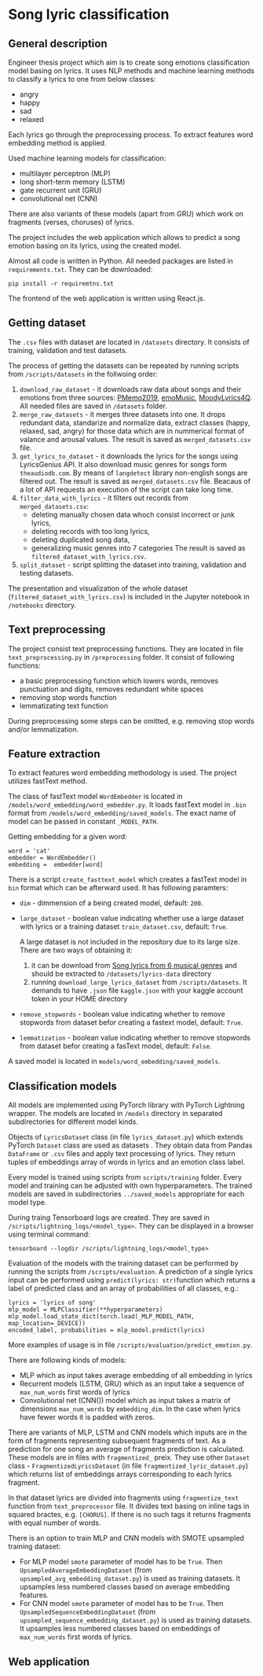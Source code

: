 # Song lyric classification

## General description

Engineer thesis project which aim is to create song emotions classification model basing on lyrics. It uses NLP methods and machine learning methods to classify a lyrics to one from below classes:
- angry
- happy
- sad
- relaxed

Each lyrics go through the preprocessing process. To extract features word embedding method is applied.

Used machine learning models for classification:
 - multilayer perceptron (MLP)
 - long short-term memory (LSTM)
 - gate recurrent unit (GRU)
 - convolutional net (CNN)

There are also variants of these models (apart from GRU) which work on fragments (verses, choruses)
of lyrics. 

The project includes the web application which allows to predict a song emotion basing on its lyrics, using the created model.

Almost all code is written in Python. All needed packages are listed in `requirements.txt`. They can be downloaded:
```
pip install -r requiremtns.txt
```
The frontend of the web application is written using React.js.

## Getting dataset

The `.csv` files with dataset are located in `/datasets` directory. It consists of training, validation and test datasets. 

The process of getting the datasets can be repeated by running scripts from `/scripts/datasets` in the follwoing order:
  1. `download_raw_dataset` - it downloads raw data about songs and their emotions from three sources: [PMemo2019](https://github.com/HuiZhangDB/PMEmo), [emoMusic](http://cvml.unige.ch/databases/emoMusic/),
  [MoodyLyrics4Q](http://softeng.polito.it/erion/). All needed files are saved in `/datasets` folder.
  2. `merge_raw_datasets` - it merges three datasets into one. It drops redundant data, standarize and normalize data, extract classes (happy, relaxed, sad, angry) for those data which are in nummerical format of valance and  arousal values. The result is saved as `merged_datasets.csv` file.
  3. `get_lyrics_to_dataset` - it downloads the lyrics for the songs using  LyricsGenius API. It also download music genres for songs form `theaudiodb.com`. By means of `langdetect` library non-english songs are filtered out. The result is saved as `merged_datasets.csv` file. Beacaus of a lot of API requests an execution of the script can take long time.
  4. `filter_data_with_lyrics` - it filters out records from `merged_datasets.csv`:
     - deleting manually chosen data whoch consist incorrect or junk lyrics,
     - deleting records with too long lyrics,
     - deleting duplicated song data,
     - generalizing  music genres into 7 categories
    The result is saved as `filtered_dataset_with_lyrics.csv`.
  5. `split_dataset` - script splitting the dataset into training, validation and testing datasets.

The presentation and visualization of the whole dataset (`filtered_dataset_with_lyrics.csv`) is included in the Jupyter notebook in `/notebooks` directory.
## Text preprocessing

The project consist text preprocessing functions. They are located in file `text_preprocessing.py` in `/preprocessing` folder. It consist of following functions:
- a basic preprocessing function which lowers words, removes punctuation and digits, removes redundant white spaces
- removing stop words function
- lemmatizating text function

During preprocessing some steps can be omitted, e.g. removing stop words and/or lemmatization.

## Feature extraction

To extract features word embedding methodology is used. The project utilizes fastText method.

The class of fastText model `WordEmbedder` is located in `/models/word_embedding/word_embedder.py`. It loads fastText model in `.bin` format from `/models/word_embedding/saved_models`. The exact name of model can be passed in constant `_MODEL_PATH`. 

Getting embedding for a given word:
```
word = 'cat'
embedder = WordEmbedder()
embedding =  embedder[word]
```
There is a script `create_fasttext_model` which creates a fastText model in `bin` format which can be afterward used. It has following paramters:
 - `dim` - dimmension of a being created model, default: `200`.
 - `large_dataset` - boolean value indicating whether use a large dataset with lyrics or a training dataset `train_dataset.csv`, default: `True`.
    
    A large dataset is not included in the repository due to its large size. There are two ways of obtaining it:
    1. it can be download from [Song lyrics from 6 musical genres](https://www.kaggle.com/neisse/scrapped-lyrics-from-6-genres) and should be extracted to `/datasets/lyrics-data` directory
    2. running `download_large_lyrics_dataset` from `/scripts/datasets`. It demands to have `.json` file `kaggle.json` with your kaggle account token in your HOME directory
 - `remove_stopwords` - boolean value indicating whether to remove stopwords from dataset befor creating a fastext model, default: `True`.
 - `lemmatization` - boolean value indicating whether to remove stopwords from dataset befor creating a fasText model, default: `False`.
 
A saved model is located in `models/word_embedding/saved_models`.
   
## Classification models
  
All models are implemented using PyTorch library with PyTorch Lightning wrapper. The models are located in `/models` directory in separated subdirectories for different model kinds. 
  
Objects of `LyricsDataset` class (in file `lyrics_dataset.py`) which extends PyTorch `Dataset` class are used as datasets . They obtain data from Pandas `DataFrame` or `.csv` files and apply text processing of lyrics. They return tuples of embeddings array of words in lyrics and an emotion class label.
  
Every model is trained using scripts from `scripts/training` folder. Every model and training can be adjusted with own hyperparameters. The trained models are saved in subdirectories `../saved_models` appropriate for each model type.

During traing Tensorboard logs are created. They are saved in `/scripts/lightning_logs/<model_type>`. They can be displayed in a browser using terminal command:
```
tensorboard --logdir /scripts/lightning_logs/<model_type>
```
  
Evaluation of the models with the training dataset can be performed by running the scripts from `/scripts/evaluation`. A prediction of a single lyrics input can be performed using `predict(lyrics: str)`function which returns a label of predicted class and an array of probabilities of all classes, e.g.:
```
lyrics = 'lyrics of song'
mlp_model = MLPClassifier(**hyperparameters)
mlp_model.load_state_dict(torch.load(_MLP_MODEL_PATH, map_location=_DEVICE))
encoded_label, probabilities = mlp_model.predict(lyrics)
```
More examples of usage is in file `/scripts/evaluation/predict_emotion.py`.
  
There are following kinds of models:
- MLP which as input takes average embedding of all embedding in lyrics
- Recurrent models (LSTM, GRU) which as an input take a sequence of `max_num_words` first words of lyrics
- Convolutional net (CNN()) model which as input takes a matrix of dimensions `max_num_words` by `embedding_dim`. In the case when lyrics have fewer words it is padded with zeros.
  
There are variants of MLP, LSTM and CNN models which inputs are in the form of fragments representing subsequent fragments of text. As a prediction for one song an average of fragments prediction is calculated. These models are in files with `fragmentized_` preix. They use other `Dataset` class - `FragmentizedLyricsDataset` (in file `fragmentized_lyric_dataset.py`) which returns list of embeddings arrays corresponding to each lyrics fragment. 

In that dataset lyrics are divided into fragments using `fragmentize_text` function from `text_preprocessor` file. It divides text basing on inline tags in squared bractes, e.g. `[CHORUS]`. If there is no such tags it returns fragments with equal number of words.

There is an option to train MLP and CNN models with SMOTE upsampled training dataset:
 - For MLP model `smote` parameter of model has to be `True`. Then `UpsampledAverageEmbeddingDataset` (from `upsampled_avg_embedding_dataset.py`) is used as training datasets. It upsamples less numbered classes based on average embedding features. 
 - For CNN model `smote` parameter of model has to be `True`. Then `UpsampledSequenceEmbeddingDataset` (from `upsampled_sequence_embedding_dataset.py`) is used as training datasets. It upsamples less numbered classes based on embeddings of `max_num_words` first words of lyrics.
  
## Web application
